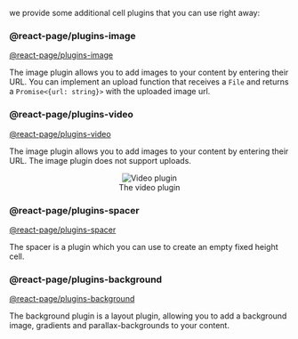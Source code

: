 we provide some additional cell plugins that you can use right away:

### @react-page/plugins-image

[@react-page/plugins-image](https://www.npmjs.com/package/@react-page/plugins-image)

The image plugin allows you to add images to your content by entering their URL.
You can implement an upload function that receives a `File` and returns a `Promise<{url: string}>`
with the uploaded image url.

### @react-page/plugins-video

[@react-page/plugins-video](https://www.npmjs.com/package/@react-page/plugins-video)

The image plugin allows you to add images to your content by entering their URL. The image plugin does not support
uploads.

<p>
  <figure align="center">
    <img alt="Video plugin" src="./images/video-plugin.gif"><br>
    <figcaption>The video plugin</figcaption>
  </figure>
</p>

### @react-page/plugins-spacer

[@react-page/plugins-spacer](https://www.npmjs.com/package/@react-page/plugins-spacer)

The spacer is a plugin which you can use to create an empty fixed height cell.

### @react-page/plugins-background

[@react-page/plugins-background](https://www.npmjs.com/package/@react-page/plugins-background)

The background plugin is a layout plugin, allowing you to add a background image, gradients and parallax-backgrounds to your content.
